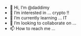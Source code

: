 - 👋 Hi, I’m @daddimy
- 👀 I’m interested in ... crypto !!
- 🌱 I’m currently learning ... IT
- 💞️ I’m looking to collaborate on ...
- 📫 How to reach me ...

<!---
daddimy/daddimy is a ✨ special ✨ repository because its `README.md` (this file) appears on your GitHub profile.
You can click the Preview link to take a look at your changes.
--->
